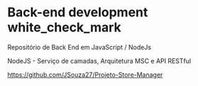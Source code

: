 # Back-end development white_check_mark

Repositório de Back End em JavaScript / NodeJs

NodeJS - Serviço de camadas, Arquitetura MSC e API RESTful

https://github.com/JSouza27/Projeto-Store-Manager
